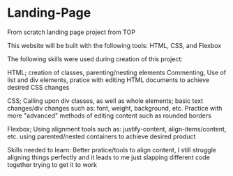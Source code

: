 # Landing-Page
From scratch landing page project from TOP

This website will be built with the following tools:
HTML, CSS, and Flexbox

The following skills were used during creation of this project:

HTML; creation of classes, parenting/nesting elements
Commenting, Use of list and div elements, pratice
with editing HTML documents to achieve desired CSS changes

CSS; Calling upon div classes, as well as whole elements;
basic text changes/div changes such as: font, weight, background, etc. Practice with more "advanced" methods of editing content such as rounded borders


Flexbox; Using alignment tools such as: justify-content, align-items/content, etc. using parented/nested containers to achieve desired product

Skills needed to learn: Better pratice/tools to align content, I still struggle aligning things perfectly and it leads to me just slapping different code together trying to get it to work